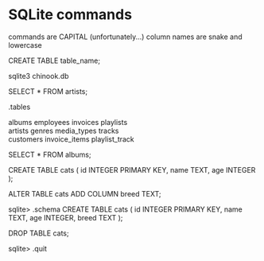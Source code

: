 # SQLite commands

commands are CAPITAL (unfortunately...)
column names are snake and lowercase

<!-- below command creates a table with the name of table_name -->
CREATE TABLE table_name;

<!-- below command opens sqlite3 in CLI the the db chinook -->
sqlite3 chinook.db

<!-- command shows list of artists from chinook.db -->
SELECT * FROM artists;

.tables
<!-- above command shows below -->
albums          employees       invoices        playlists     
artists         genres          media_types     tracks        
customers       invoice_items   playlist_track

<!-- command shows list of albums from chinook.db as choices above show -->
SELECT * FROM albums;

<!-- below commands -->
 CREATE TABLE cats (                <!--create table from db cats -->
    id INTEGER PRIMARY KEY,         <!--lowercase column name, cap command -->
    name TEXT,                      <!--lowercase column name, cap command -->
    age INTEGER                     <!--lowercase column name, cap command -->
);     <!--close paren - all commands end with ; except if start with . such as    .quit or .help-->  

ALTER TABLE cats ADD COLUMN breed TEXT;
<!-- adds column 'breed' of type 'text' -->

sqlite>  .schema <!-- command shows us below layout now -->
CREATE TABLE cats (
  id INTEGER PRIMARY KEY,
  name TEXT,
  age INTEGER,
  breed TEXT
);

<!-- if you would like to delete a table use -->
DROP TABLE cats;
<!-- where cats would be replaced with the name of the table -->
<!-- then use .quit to exit sqlite in CLI> -->
sqlite>  .quit

